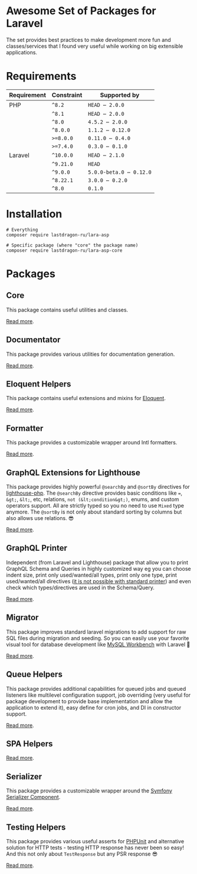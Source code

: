 # Awesome Set of Packages for Laravel

The set provides best practices to make development more fun and classes/services that I found very useful while working on big extensible applications.

[include:file]: docs/shared/Requirements.md
[//]: # (start: 46a0ed5ff9a74c7ad5a40029eb882e1177528507)
[//]: # (warning: Generated automatically. Do not edit.)

# Requirements

| Requirement  | Constraint          | Supported by |
|--------------|---------------------|------------------|
|  PHP  | `^8.2` |   `HEAD ⋯ 2.0.0`   |
|  | `^8.1` |   `HEAD ⋯ 2.0.0`   |
|  | `^8.0` |   `4.5.2 ⋯ 2.0.0`   |
|  | `^8.0.0` |   `1.1.2 ⋯ 0.12.0`   |
|  | `>=8.0.0` |   `0.11.0 ⋯ 0.4.0`   |
|  | `>=7.4.0` |   `0.3.0 ⋯ 0.1.0`   |
|  Laravel  | `^10.0.0` |   `HEAD ⋯ 2.1.0`   |
|  | `^9.21.0` |  `HEAD`   |
|  | `^9.0.0` |   `5.0.0-beta.0 ⋯ 0.12.0`   |
|  | `^8.22.1` |   `3.0.0 ⋯ 0.2.0`   |
|  | `^8.0` |  `0.1.0`   |

[//]: # (end: 46a0ed5ff9a74c7ad5a40029eb882e1177528507)

# Installation

```shell
# Everything
composer require lastdragon-ru/lara-asp

# Specific package (where "core" the package name)
composer require lastdragon-ru/lara-asp-core
```

# Packages

[include:package-list]: ./packages
[//]: # (start: 0a9fb09f262722ffea6123f723b8453dd3aebdf8)
[//]: # (warning: Generated automatically. Do not edit.)

## Core

This package contains useful utilities and classes.

[Read more](<packages/core/README.md>).

## Documentator

This package provides various utilities for documentation generation.

[Read more](<packages/documentator/README.md>).

## Eloquent Helpers

This package contains useful extensions and mixins for [Eloquent](https://laravel.com/docs/eloquent).

[Read more](<packages/eloquent/README.md>).

## Formatter

This package provides a customizable wrapper around Intl formatters.

[Read more](<packages/formatter/README.md>).

## GraphQL Extensions for Lighthouse

This package provides highly powerful `@searchBy` and `@sortBy`  directives for [lighthouse-php](https://lighthouse-php.com/). The `@searchBy` directive provides basic conditions like `=`, `&gt;`, `&lt;`, etc, relations, `not (&lt;condition&gt;)`, enums, and custom operators support. All are strictly typed so you no need to use `Mixed` type anymore. The `@sortBy` is not only about standard sorting by columns but also allows use relations. 😎

[Read more](<packages/graphql/README.md>).

## GraphQL Printer

Independent (from Laravel and Lighthouse) package that allow you to print GraphQL Schema and Queries in highly customized way eg you can choose indent size, print only used/wanted/all types, print only one type, print used/wanted/all directives ([it is not possible with standard printer](https://github.com/webonyx/graphql-php/issues/552)) and even check which types/directives are used in the Schema/Query.

[Read more](<packages/graphql-printer/README.md>).

## Migrator

This package improves standard laravel migrations to add support for raw SQL files during migration and seeding. So you can easily use your favorite visual tool for database development like [MySQL Workbench](https://www.mysql.com/products/workbench/) with Laravel 🥳

[Read more](<packages/migrator/README.md>).

## Queue Helpers

This package provides additional capabilities for queued jobs and queued listeners like multilevel configuration support, job overriding (very useful for package development to provide base implementation and allow the application to extend it), easy define for cron jobs, and DI in constructor support.

[Read more](<packages/queue/README.md>).

## SPA Helpers

[Read more](<packages/spa/README.md>).

## Serializer

This package provides a customizable wrapper around the [Symfony Serializer Component](https://symfony.com/doc/current/components/serializer.html).

[Read more](<packages/serializer/README.md>).

## Testing Helpers

This package provides various useful asserts for [PHPUnit](https://phpunit.de/) and alternative solution for HTTP tests - testing HTTP response has never been so easy! And this not only about `TestResponse` but any PSR response 😎

[Read more](<packages/testing/README.md>).

[//]: # (end: 0a9fb09f262722ffea6123f723b8453dd3aebdf8)
